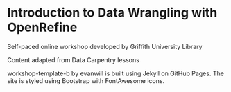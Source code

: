 # Introduction to Data Wrangling with OpenRefine
Self-paced online workshop developed by Griffith University Library 

Content adapted from Data Carpentry lessons

workshop-template-b by evanwill is built using Jekyll on GitHub Pages. The site is styled using Bootstrap with FontAwesome icons.
